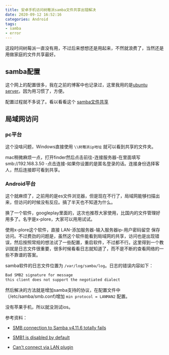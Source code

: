 ```yaml
---
title: 安卓手机访问树莓派samba文件共享出错解决
date: 2020-09-12 16:52:16
categories: Android
tags:
- samba
- error
---
```


这段时间树莓派一直没有用，不过后来想想还是用起来，不然就浪费了，当然还是用做家庭的文件共享最好。

## samba配置

这个网上的配置很多，我在之前的博客中也记录过，这里我用的是[ubuntu server](https://www.raspberrypi.org/downloads/)。因为用习惯了，方便。

配置过程就不多说了。看以看看这个 [samba文件共享](https://aoenian.github.io/2020/05/08/rasp-ubuntuserver-samba/)

<!--more-->

## 局域网访问

### pc平台

这个没啥问题，Windows直接使用 `\\树莓派ip地址` 就可以看到共享的文件夹。

mac稍微麻烦一点，打开finder然后点击前往-连接服务器-在里面填写 smb://192.168.3.50 -点击连接-如果你设置的是匿名登录的话。连接身份选择客人，然后连接即可看到共享。

### Android平台

这个就麻烦了，之前用的是es文件浏览器，但是现在不行了，局域网能够扫描出来，但访问的时候没有反应。搞了半天也不知道为什么。

换了一个软件，googleplay里面的，这次也推荐大家使用，比国内的文件管理好用多了。名字是x-plore，大家可以用用试试。

使用x-plore这个软件，直接 LAN-添加服务器-输入服务器ip-用户密码留空 保存 访问。不过费劲的问题是，虽然这个软件能看到局域网的共享，访问也是出现错误，然后按照常规的想法试了一些配置，重启软件，不过都不行。这里得到一个教训就是日志文件很重要，很多时候看看日志就知道了，而不是不断的查看网络的一些不靠谱的答案。

samba软件的日志文件位置为 `/var/log/samba/log`。日志的错误内容如下：

```bash
Bad SMB2 signature for message
this client does not support the negotiated dialect
```

然后解决的方法就是增加samba支持的协议，在配置文件中（/etc/samba/smb.conf)增加 `min protocol = LANMAN2` 配置。

没有苹果手机，所以就没测试ios。

参考资料：

- [SMB connection to Samba v4.11.6 totally fails](https://www.ghisler.ch/board/viewtopic.php?f=22&t=58420)

- [SMB1 is disabled by default](https://wiki.samba.org/index.php/Samba_4.11_Features_added/changed#SMB1_is_disabled_by_default)

- [Can't connect via LAN plugin](https://www.ghisler.ch/board/viewtopic.php?f=22&t=53707)
